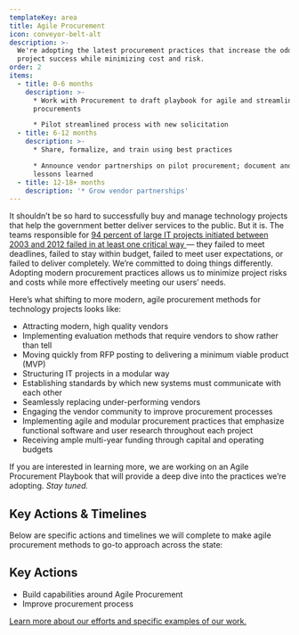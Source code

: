 ```yaml
---
templateKey: area
title: Agile Procurement
icon: conveyor-belt-alt
description: >-
  We're adopting the latest procurement practices that increase the odds of
  project success while minimizing cost and risk.
order: 2
items:
  - title: 0-6 months
    description: >-
      * Work with Procurement to draft playbook for agile and streamlined
      procurements

      * Pilot streamlined process with new solicitation
  - title: 6-12 months
    description: >-
      * Share, formalize, and train using best practices

      * Announce vendor partnerships on pilot procurement; document and share
      lessons learned
  - title: 12-18+ months
    description: '* Grow vendor partnerships'
---
```

It shouldn’t be so hard to successfully buy and manage technology projects that help the government better deliver services to the public. But it is. The teams responsible for [94 percent of large IT projects initiated between 2003 and 2012 failed in at least one critical way ](https://www.brookings.edu/blog/techtank/2015/08/25/doomed-challenges-and-solutions-to-government-it-projects/)— they failed to meet deadlines, failed to stay within budget, failed to meet user expectations, or failed to deliver completely. We’re committed to doing things differently. Adopting modern procurement practices allows us to minimize project risks and costs while more effectively meeting our users’ needs.

Here’s what shifting to more modern, agile procurement methods for technology projects looks like:  

* Attracting modern, high quality vendors
* Implementing evaluation methods that require vendors to show rather than tell
* Moving quickly from RFP posting to delivering a minimum viable product (MVP)
* Structuring IT projects in a modular way
* Establishing standards by which new systems must communicate with each other
* Seamlessly replacing under-performing vendors
* Engaging the vendor community to improve procurement processes
* Implementing agile and modular procurement practices that emphasize functional software and user research throughout each project
* Receiving ample multi-year funding through capital and operating budgets

If you are interested in learning more, we are working on an Agile Procurement Playbook that will provide a deep dive into the practices we’re adopting. _Stay tuned._ 

## Key Actions &  Timelines

Below are specific actions and timelines we will complete to make agile procurement methods to go-to approach across the state: 

## Key Actions

* Build capabilities around Agile Procurement
* Improve procurement process

[Learn more about our efforts and specific examples of our work.](https://mountain-laurel.netlify.com/work/)
